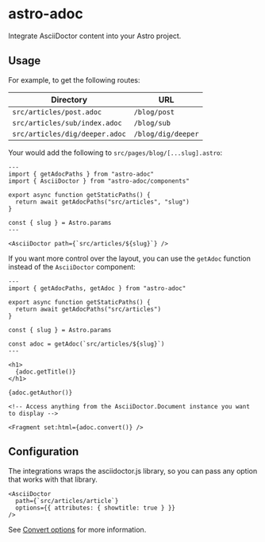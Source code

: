# astro-adoc

Integrate AsciiDoctor content into your Astro project.

## Usage

For example, to get the following routes:

| Directory | URL
| --- | ---
| `src/articles/post.adoc` | `/blog/post`
| `src/articles/sub/index.adoc` | `/blog/sub`
| `src/articles/dig/deeper.adoc` | `/blog/dig/deeper`

Your would add the following to `src/pages/blog/[...slug].astro`:

```astro
---
import { getAdocPaths } from "astro-adoc"
import { AsciiDoctor } from "astro-adoc/components"

export async function getStaticPaths() {
  return await getAdocPaths("src/articles", "slug")
}

const { slug } = Astro.params
---

<AsciiDoctor path={`src/articles/${slug}`} />
```

If you want more control over the layout, you can use the `getAdoc` function
instead of the `AsciiDoctor` component:

```astro
---
import { getAdocPaths, getAdoc } from "astro-adoc"

export async function getStaticPaths() {
  return await getAdocPaths("src/articles")
}

const { slug } = Astro.params

const adoc = getAdoc(`src/articles/${slug}`)
---

<h1>
  {adoc.getTitle()}
</h1>

{adoc.getAuthor()}

<!-- Access anything from the AsciiDoctor.Document instance you want to display -->

<Fragment set:html={adoc.convert()} />
```

## Configuration

The integrations wraps the asciidoctor.js library, so you can pass any option
that works with that library.

```astro
<AsciiDoctor
  path={`src/articles/article`}
  options={{ attributes: { showtitle: true } }}
/>
```

See [Convert options](https://docs.asciidoctor.org/asciidoctor.js/latest/processor/convert-options/) for more information.